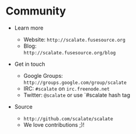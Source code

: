 Community
=========

* Learn more
  * Website: `http://scalate.fusesource.org`
  * Blog: <br/> `http://scalate.fusesource.org/blog`  

* Get in touch
  * Google Groups: <br/> `http://groups.google.com/group/scalate`
  * IRC: `#scalate` on `irc.freenode.net`
  * Twitter: `@scalate` or use `#scalate    hash tag

* Source
  * `http://github.com/scalate/scalate`
  * We love contributions ;)!